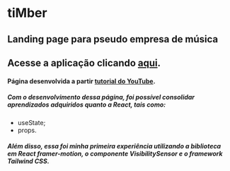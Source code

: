 # tiMber #
## Landing page para pseudo empresa de música ##
## Acesse a aplicação clicando [aqui](https://timber-yasminmilhomem.vercel.app/). ##

#### Página desenvolvida a partir [tutorial do YouTube](https://youtu.be/2AFZDxg3Aww). ####
##### Com o desenvolvimento dessa página, foi possível consolidar aprendizados adquiridos quanto a React, tais como: ######
- useState;
- props.

##### Além disso, essa foi minha primeira experiência utilizando a biblioteca em React framer-motion, o componente VisibilitySensor e o framework Tailwind CSS. #####
